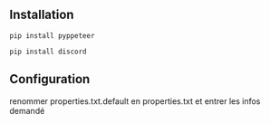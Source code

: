 ## Installation

```
pip install pyppeteer
```
```
pip install discord
```
## Configuration
renommer properties.txt.default en properties.txt et entrer les infos demandé





